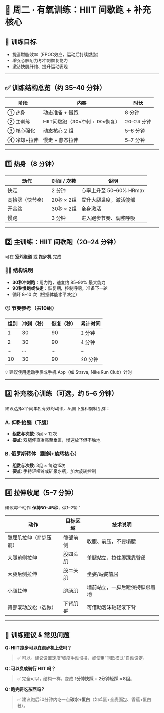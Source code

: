 # 🏃 周二 · 有氧训练：HIIT 间歇跑 + 补充核心

## 🎯 训练目标

- 提高燃脂效率（EPOC效应，运动后持续燃脂）
- 增强心肺耐力与冲刺恢复能力
- 激活快肌纤维、提升运动表现

---

## ✅ 训练结构总览（约 35–40 分钟）

| 阶段         | 内容                            | 时长      |
| ------------ | ------------------------------- | --------- |
| ① 热身       | 动态准备 + 慢跑                 | 8 分钟    |
| ② 主训练     | HIIT间歇跑（30s冲刺 + 90s恢复） | 20–24 分钟|
| ③ 核心强化   | 动态核心 2 组                   | 5–6 分钟  |
| ④ 冷却+拉伸  | 慢走 + 静态拉伸                 | 5–7 分钟  |

---

## 1️⃣ 热身（8 分钟）

| 动作              | 时间 / 次数   | 说明                          |
| ----------------- | ------------- | ----------------------------- |
| 快走              | 2 分钟        | 心率上升至 50–60% HRmax       |
| 高抬腿（快节奏）  | 20秒 × 2组    | 提升大腿温度，激活髋部        |
| 开合跳            | 30秒 × 2组    | 全身激活                      |
| 慢跑              | 3 分钟        | 进入跑步节奏、调整呼吸        |

---

## 2️⃣ 主训练：HIIT 间歇跑（20–24 分钟）

可在 **室外跑道** 或 **跑步机** 完成

### 🏃‍♂️ 结构说明

- **30秒冲刺跑**：用力跑，速度约 85–90% 最大能力
- **90秒慢跑或快走**：恢复期，控制呼吸，准备下一轮
- 循环 8–10 次（根据体能水平决定）

### 🕒 节奏参考（共10组）

| 组别 | 冲刺（秒） | 恢复（秒） | 累计时间 |
| ---- | ---------- | ---------- | -------- |
| 1    | 30         | 90         | 2 分钟   |
| 2    | 30         | 90         | 4 分钟   |
| ...  | ...        | ...        | ...      |
| 10   | 30         | 90         | 20 分钟  |

💡 建议使用运动手表或手机 App（如 Strava, Nike Run Club）计时

---

## 3️⃣ 补充核心训练（可选，约 5–6 分钟）

建议选择2个简单但有效的动作，巩固下腹和腹斜肌群：

### A. 仰卧抬腿（下腹）
- **组数与次数**: 3组 × 12次
- **要点**: 双腿伸直抬高至垂直，慢速放下但不触地

### B. 俄罗斯转体（腹斜+旋转核心）
- **组数与次数**: 3组 × 每边15次
- **要点**: 手持轻哑铃或矿泉水瓶，加大旋转控制

---

## 4️⃣ 拉伸收尾（5–7 分钟）

建议每个动作 **保持30–45秒**，做1–2轮：

| 动作                      | 目标区域       | 技术说明                             |
| ------------------------- | -------------- | ------------------------------------ |
| 髋屈肌拉伸（箭步压髋）      | 髋部前侧       | 收腹、前压，不要塌腰                 |
| 大腿前侧拉伸              | 股四头肌       | 单腿站立，拉住脚踝靠臀部             |
| 大腿后侧拉伸              | 股二头肌       | 坐姿/站姿前屈                        |
| 小腿拉伸                  | 腓肠肌         | 墙前站立，一脚后蹬保持脚跟着地       |
| 背部滚动放松（选做）      | 下背肌群       | 可借助泡沫轴轻滚下背                 |

---

## 🧠 训练建议 & 常见问题

**Q: HIIT 跑步可以在跑步机上做吗？**
> ✅ 可以。建议设置速度/坡度手动切换，或使用“间歇模式”自动设定。

**Q: 可以换成骑行 HIIT 吗？**
> ✅ 完全可以，结构一样，变成 **1分钟快踩 + 2分钟轻踩 × 8组**。

**Q: 跑完要吃东西吗？**
> ✅ 建议跑后30分钟内吃一点**碳水+蛋白**（如鸡蛋+全麦面包、香蕉+蛋白粉）。